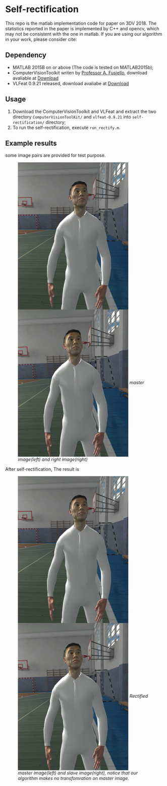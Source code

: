 # Self-rectification
This repo is the matlab implementation code for paper on 3DV 2018. The statistics reported in the paper is implemented by C++ and opencv, which may not be consistent with the one in matlab.
If you are using our algorithm in your work, please consider cite:

## Dependency
* MATLAB 2015B on or above (The code is tested on MATLAB2015b);
* ComputerVisionToolkit writen by [Professor  A. Fusiello](http://www.diegm.uniud.it/fusiello/), download avaliable at [Download](http://www.diegm.uniud.it/fusiello/sw/ComputerVisionToolkit.zip)
* VLFeat 0.9.21 released, download avaliabe at [Download](http://www.vlfeat.org/download/vlfeat-0.9.21-bin.tar.gz)
## Usage
1. Download the ComputerVisionToolkit and VLFeat and extract the two directory `ComputerVisionToolKit/` and `vlfeat-0.9.21` into `self-rectification/` directory;
2. To run the self-rectification, execute `run_rectify.m`.
## Example results
some image pairs are provided for test purpose.
<figure>
 <img src="https://github.com/garroud/self-rectification/blob/master/test_data/image0_s.png" align=left width="350"> 
 <img src="https://github.com/garroud/self-rectification/blob/master/test_data/image1_s.png" align=center width="350">
 <em>master image(left) and right image(right)</em>
</figure>

After self-rectification, The result is
<figure>
 <img src="https://github.com/garroud/self-rectification/blob/master/test_data/image0_s.png" align=left width="350"> 
 <img src="https://github.com/garroud/self-rectification/blob/master/test_data/image1_s.png" align=center width="350">
 <em>Rectified master image(left) and slave image(right), notice that our algorithm makes no transfomration on master image.</em>
</figure>
